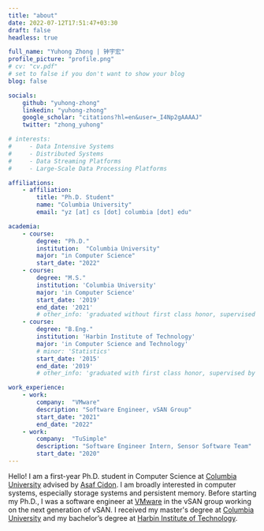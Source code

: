 ```yaml
---
title: "about"
date: 2022-07-12T17:51:47+03:30
draft: false
headless: true

full_name: "Yuhong Zhong | 钟宇宏"
profile_picture: "profile.png"
# cv: "cv.pdf"
# set to false if you don't want to show your blog
blog: false

socials:
    github: "yuhong-zhong"
    linkedin: "yuhong-zhong"
    google_scholar: "citations?hl=en&user=_I4Np2gAAAAJ"
    twitter: "zhong_yuhong"

# interests:
#     - Data Intensive Systems
#     - Distributed Systems
#     - Data Streaming Platforms
#     - Large-Scale Data Processing Platforms

affiliations:
    - affiliation:
        title: "Ph.D. Student"
        name: "Columbia University"
        email: "yz [at] cs [dot] columbia [dot] edu"

academia:
    - course:
        degree: "Ph.D."
        institution:  "Columbia University"
        major: "in Computer Science"
        start_date: "2022"
    - course:
        degree: "M.S."
        institution: 'Columbia University'
        major: 'in Computer Science'
        start_date: '2019'
        end_date: '2021'
        # other_info: 'graduated without first class honor, supervised by Prof. Very Cool!'
    - course:
        degree: "B.Eng."
        institution: 'Harbin Institute of Technology'
        major: 'in Computer Science and Technology'
        # minor: 'Statistics'
        start_date: '2015'
        end_date: '2019'
        # other_info: 'graduated with first class honor, supervised by Prof.  Cool!'

work_experience:
    - work:
        company:  "VMware"
        description: "Software Engineer, vSAN Group"
        start_date: "2021"
        end_date: "2022"
    - work:
        company:  "TuSimple"
        description: "Software Engineer Intern, Sensor Software Team"
        start_date: "2020"
---
```


Hello! I am a first-year Ph.D. student in Computer Science at [Columbia University][1] advised by [Asaf Cidon][2].
I am broadly interested in computer systems, especially storage systems and persistent memory.
Before starting my Ph.D., I was a software engineer at [VMware][3] in the vSAN group working on the next generation of vSAN.
I received my master's degree at [Columbia University][1] and my bachelor’s degree at [Harbin Institute of Technology][4].



[1]: https://www.cs.columbia.edu/
[2]: https://www.asafcidon.com/
[3]: https://www.vmware.com/
[4]: http://en.hit.edu.cn/